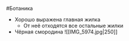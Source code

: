 #Ботаника 
- Хорошо выражена главная жилка
	- От неё отходятся все остальные жилки
- Чёрная смородина 
![[IMG_5974.jpg|250]]